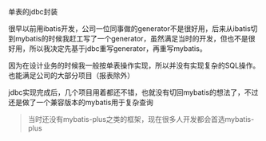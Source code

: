单表的jdbc封装

很早以前用ibatis开发，公司一位同事做的generator不是很好用，后来从ibatis切到mybatis的时候我赶工写了一个generator，虽然满足当时的开发，但也不是很好用，所以我决定先基于jdbc重写generator，再重写mybatis。

因为在设计业务的时候我一般按单表操作实现，所以并没有实现复杂的SQL操作。也能满足公司的大部分项目（报表除外）

jdbc实现完成后，几个项目用着都还不错，也就没有切回mybatis的想法了，不过还是做了一个兼容版本的mybatis用于复杂查询

> 当时还没有mybatis-plus之类的框架，现在很多人开发都会首选mybatis-plus


